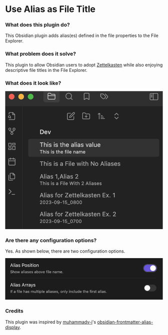 # Use Alias as File Title
### What does this plugin do?
This Obsidian plugin adds alias(es) defined in the file properties to the File Explorer.

### What problem does it solve?
This plugin to allow Obsidian users to adopt [Zettelkasten](https://zettelkasten.de/) while also enjoying descriptive file titles in the File Explorer.

### What does it look like?
![Alt text](image-1.png)

### Are there any configuration options?
Yes. As shown below, there are two configuration options.

![Alt text](image-2.png)

### Credits
This plugin was inspired by [muhammadv-i](https://github.com/muhammadv-i)'s [obsidian-frontmatter-alias-display](https://github.com/muhammadv-i/obsidian-frontmatter-alias-display). 
